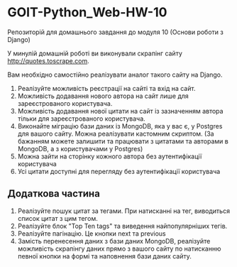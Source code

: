 # GOIT-Python_Web-HW-10
Репозиторій для домашнього завдання до модуля 10 (Основи роботи з Django)


У минулій домашній роботі ви виконували скрапінг сайту http://quotes.toscrape.com.

Вам необхідно самостійно реалізувати аналог такого сайту на Django.

1. Реалізуйте можливість реєстрації на сайті та вхід на сайт.
2. Можливість додавання нового автора на сайт лише для зареєстрованого користувача.
3. Можливість додавання нової цитати на сайт із зазначенням автора тільки для зареєстрованого користувача.
4. Виконайте міграцію бази даних із MongoDB, яка у вас є, у Postgres для вашого сайту. Можна реалізувати кастомним скриптом. (За бажанням можете залишити та працювати з цитатами та авторами в MongoDB, а з користувачами у Postgres)
5. Можна зайти на сторінку кожного автора без аутентифікації користувача
6. Усі цитати доступні для перегляду без аутентифікації користувача

## Додаткова частина
1. Реалізуйте пошук цитат за тегами. При натисканні на тег, виводиться список цитат з цим тегом.
2. Реалізуйте блок "Top Ten tags" та виведення найпопулярніших тегів.
3. Реалізуйте пагінацію. Це кнопки next та previous
4. Замість перенесення даних з бази даних MongoDB, реалізуйте можливість скрапінгу даних прямо з вашого сайту по натисканню певної кнопки на формі та наповнення бази даних сайту.